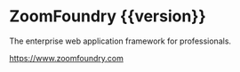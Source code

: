 

# ZoomFoundry {{version}}

The enterprise web application framework for professionals.

<https://www.zoomfoundry.com>